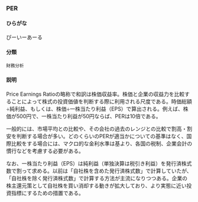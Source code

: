 <div style="display:none;">

## [あ行](securities-terms?id=あ行)
## [か行](securities-terms?id=か行)
## [さ行](securities-terms?id=さ行)
## [た行](securities-terms?id=た行)
## [な行](securities-terms?id=な行)
## [は行](securities-terms?id=は行)
## [ま行](securities-terms?id=ま行)
## [や行](securities-terms?id=や行)
## [ら行](securities-terms?id=ら行)
## [わ行](securities-terms?id=わ行)
## [英数字・記号](securities-terms?id=英数字・記号)

</div>

### PER

#### ひらがな

ぴーいーあーる

#### 分類

`財務分析`

#### 説明

Price Earnings Ratioの略称で和訳は株価収益率。株価と企業の収益力を比較することによって株式の投資価値を判断する際に利用される尺度である。時価総額÷純利益、もしくは、株価÷一株当たり利益（EPS）で算出される。例えば、株価が500円で、一株当たり利益が50円ならば、PERは10倍である。
 
一般的には、市場平均との比較や、その会社の過去のレンジとの比較で割高・割安を判断する場合が多い。どのくらいのPERが適当かについての基準はなく、国際比較をする場合には、マクロ的な金利水準は基より、各国の税制、企業会計の慣行などを考慮する必要がある。
 
なお、一株当たり利益（EPS）は純利益（単独決算は税引き利益）を発行済株式数で割って求める。以前は「自社株を含めた発行済株式数」で計算していたが、「自社株を除く発行済株式数」で計算する方法が主流になりつつある。企業の株主還元策として自社株を買い消却する動きが拡大しており、より実態に近い投資指標にするための措置である。

